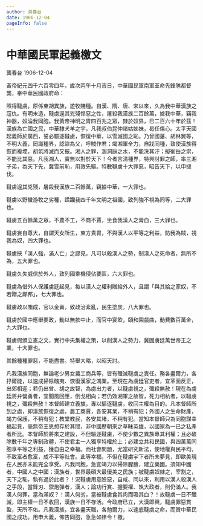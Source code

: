 ```yaml
---
author: 龚春台
date: 1906-12-04
pageInfo: false
---
```


<div class="heti heti--vertical">

# 中華國民軍起義檄文

龔春台 1906-12-04

黃帝紀元四千六百零四年，歲次丙午十月吉日，中華國民軍南軍革命先鋒隊都督龔，奉中華民國政府命：

照得韃虜，原係東胡異族，遊牧賤種。自漢、隋、唐、宋以來，久為我中華漢族之寇仇。有明末造，韃虜逞其兇殘悍惡之性，屠殺我漢族二百餘萬，據我中華，竊我神器，奴淪我同胞。我黃帝神明之胄四百兆之眾，隸於奴界，巳二百六十年於茲！漢族為亡國之民，中華隸犬羊之宇，凡我叔伯昆仲諸姑姊妹，曷任傷心。太平天國起義師於廣西，誓必驅逐韃虜，恢復中華，以雪滅國之恥。乃曾國藩、胡林翼等，不明大義，罔識種界，認盜為父，呼賊作君；竭湘軍全力，自戕同種，致使漢族得恢而複堙，胡氛將滅而又振。湘人之罪，涸洞庭之水，不能洗其汙；擬衡岳之崇，不能比其惡。凡我湘人，實無以對於天下！今者言清種界，特興討罪之師，率三湘子弟，為天下先，冀雪前恥，用效先驅。特數韃虜十大罪惡，昭告天下，以申撻伐。

韃虜逞其兇殘，屠殺我漢族二百餘萬，竊據中華，一大罪也。

韃虜以野蠻游牧之劣種，蹂躪我四千年文明之祖國，致列強不視為同等，二大罪也。

韃虜五百餘萬之眾，不農不工，不商不賈，坐食我漢人之膏血，三大罪也。

韃虜妄自尊大，自謂天女所生，東方貴胄，不與漢人以平等之利益，防我為賊，視我為奴，四大罪也。

韃虜挾「漢人強，滿人亡」之謬見，凡可以殺漢人之勢，制漢人之死命者，無所不為，五大罪也。

韃虜久失威信於外人，致列國乘機侵佔要區，六大罪也。

韃虜為借外人保護虜廷起見，每以漢人之權利贈給外人，且謂「與其給之家奴，不若贈之鄰邦」，七大罪也。

韃虜政以賄成，官以金賣，致政治紊亂，民生塗炭，八大罪也。

韃虜於國中應舉要政，動以無款中止，而官中宴飲，頤和園戲曲，動費數百萬金，九大罪也。

韃虜假頒立憲之文，實行中央集權之策，以削漢人之勢力，冀固虜廷萬世帝王之業，十大罪也。

其餘種種罪惡，不能盡書。特舉大略，以昭天討。

凡我漢族同胞，無論老少男女農工商兵等，皆有殲滅韃虜之責任。務各盡爾力，各抒爾能，以速成掃除醜夷、恢復漢家之鴻業。至現在為虜廷官吏者，宜革面反正，出郊相迎；若仍出曾、胡之故智，為虜出力者，以韃虜視之，殲殺無赦！現在為虜廷將弁營勇者，宜聞風回應，倒戈相向；若仍效湘軍之故智，死力相杭者，以韃虜視之，殲殺無赦！本督師建立義旗，專以驅逐韃虜，收回主權為目的。凡本督師所到之處，即漢族恢復之處，農工商賈，各安其業，不稍有犯；外國人之生命財產，竭力保護，不稍有犯；教堂教民，各安其堵，不稍有犯。當知本督師只為同胞謀幸福起見，毫無帝王思想存於其間，非中國歷朝來之草昧英雄，以國家為一已之私產者所比。本督師於將來之建設，不但驅逐韃虜，不使少數之異族專其利權；且必破除數千年之專制政體，不使君主一人獨享特權於上；必建立共和民國，與四萬萬同胞享平等之利益，獲自由之幸福。而社會問題，尤當研究新法，使地權與民平均，不致富者愈富，成不平等社會。此等幸福，不但在韃虜宇下者所未夢見，即歐美現在人民亦未能完全享受。凡我同胞，急宜竭力以掃除腥膻，建立樂國。須知中國者，中國人之中國；漢族者，世界最碩大最優美之民族；被韃虜奴隸之，宰割之，天下之恥，孰有過於此者？！況韃虜用意險惡，自咸、同以來，利用以漢人殺漢人之手段，當鋒刃、禦炮彈者，漢人；論功行賞、握要權、執大政者，則仍滿人。我漢人何罪，當為滿奴？！漢人何劣，當被韃虜食其肉而吸其血？！故韃虜一日不殲滅，即主權一日不收回，漢族一日不存活。今政府已立，大漢即興，韃虜罪惡貫盈，天所不佑。凡我漢族，宜各盡天職，各勉爾力，以速底韃虜之命，而贊中華民國之成功。用申大義，佈告同胞，急急如律令！檄。

</div>
